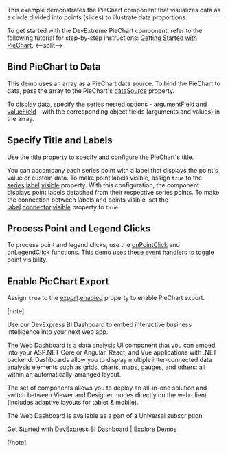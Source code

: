 This example demonstrates the PieChart component that visualizes data as a circle divided into points (slices) to illustrate data proportions.

To get started with the DevExtreme PieChart component, refer to the following tutorial for step-by-step instructions: [Getting Started with PieChart](/Documentation/Guide/UI_Components/PieChart/Getting_Started_with_PieChart/).
<--split-->

## Bind PieChart to Data

This demo uses an array as a PieChart data source. To bind the PieChart to data, pass the array to the PieChart's [dataSource](/Documentation/ApiReference/UI_Components/dxPieChart/Configuration/#dataSource) property.

To display data, specify the [series](/Documentation/ApiReference/UI_Components/dxPieChart/Configuration/series/) nested options - [argumentField](/Documentation/ApiReference/UI_Components/dxPieChart/Configuration/series/#argumentField) and [valueField](/Documentation/ApiReference/UI_Components/dxPieChart/Configuration/series/#valueField) - with the corresponding object fields (arguments and values) in the array.

## Specify Title and Labels

Use the [title](/Documentation/ApiReference/UI_Components/dxPieChart/Configuration/title/) property to specify and configure the PieChart's title.

You can accompany each series point with a label that displays the point's value or custom data. To make point labels visible, assign `true` to the [series](/Documentation/ApiReference/UI_Components/dxPieChart/Configuration/series/).[label](/Documentation/ApiReference/UI_Components/dxPieChart/Configuration/series/label/).[visible](/Documentation/ApiReference/UI_Components/dxPieChart/Configuration/series/label/#visible) property. With this configuration, the component displays point labels detached from their respective series points. To make the connection between labels and points visible, set the [label](/Documentation/ApiReference/UI_Components/dxPieChart/Configuration/series/label/).[connector](/Documentation/ApiReference/UI_Components/dxPieChart/Configuration/series/label/connector/).[visible](/Documentation/ApiReference/UI_Components/dxPieChart/Configuration/series/label/connector/#visible) property to `true`.

## Process Point and Legend Clicks 

To process point and legend clicks, use the [onPointClick](/Documentation/ApiReference/UI_Components/dxPieChart/Configuration/#onPointClick) and [onLegendClick](/Documentation/ApiReference/UI_Components/dxPieChart/Configuration/#onLegendClick) functions. This demo uses these event handlers to toggle point visibility.

## Enable PieChart Export 

Assign `true` to the [export](/Documentation/ApiReference/UI_Components/dxPieChart/Configuration/export/).[enabled](/Documentation/ApiReference/UI_Components/dxPieChart/Configuration/export/#enabled) property to enable PieChart export.

[note]

Use our DevExpress BI Dashboard to embed interactive business intelligence into your next web app.

The Web Dashboard is a data analysis UI component that you can embed into your ASP.NET Core or Angular, React, and Vue applications with .NET backend. Dashboards allow you to display multiple inter-connected data analysis elements such as grids, charts, maps, gauges, and others: all within an automatically-arranged layout.

The set of components allows you to deploy an all-in-one solution and switch between Viewer and Designer modes directly on the web client (includes adaptive layouts for tablet & mobile).

The Web Dashboard is available as a part of a Universal subscription.

[Get Started with DevExpress BI Dashboard](https://docs.devexpress.com/Dashboard/115955/web-dashboard) | [Explore Demos](https://demos.devexpress.com/Dashboard/)

[/note]
